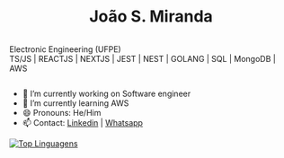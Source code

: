 <div style="display:flex; align-items: center; justify-content:center; flex-direction:column;">
  <h1>João S. Miranda</h1>
  <p>
    Electronic Engineering (UFPE)<br>
    TS/JS | REACTJS | NEXTJS | JEST | NEST | GOLANG | SQL | MongoDB | AWS <br>
  </p>
</div>

- 🔭 I’m currently working on Software engineer
- 🌱 I’m currently learning AWS
- 😄 Pronouns: He/Him
- 📫 Contact: <a href="https://www.linkedin.com/in/jo%C3%A3o-miranda-pe/"  target="_blank" rel="noopener noreferrer">Linkedin</a> | <a href="https://api.whatsapp.com/send?phone=5587991866024&amp;text=Ol%C3%A1" target="_blank" rel="noopener noreferrer">Whatsapp</a>

[![Top Linguagens](https://github-readme-stats.vercel.app/api/top-langs/?username=JoaoMiranda11&layout=compact)](https://github.com/anuraghazra/github-readme-stats)


<!--



-->
